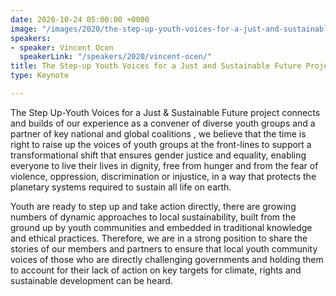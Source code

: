 ```yaml
---
date: 2020-10-24 05:00:00 +0000
image: "/images/2020/the-step-up-youth-voices-for-a-just-and-sustainable-future-project.jpg"
speakers: 
- speaker: Vincent Ocen
  speakerLink: "/speakers/2020/vincent-ocen/"
title: The Step-up Youth Voices for a Just and Sustainable Future Project
type: Keynote

---
```

The Step Up-Youth Voices for a Just & Sustainable Future project connects and builds of our experience as a convener of diverse youth groups and a partner of key national and global coalitions , we believe that the time is right to raise up the voices of youth groups at the front-lines to support a transformational shift that ensures gender justice and equality, enabling everyone to live their lives in dignity, free from hunger and from the fear of violence, oppression, discrimination or injustice, in a way that protects the planetary systems required to sustain all life on earth.

Youth are ready to step up and take action directly, there are growing numbers of dynamic approaches to local sustainability, built from the ground up by youth communities and embedded in traditional knowledge and ethical practices. Therefore, we are in a strong position to share the stories of our members and partners to ensure that local youth community voices of those who are directly challenging governments and holding them to account for their lack of action on key targets for climate, rights and sustainable development can be heard.